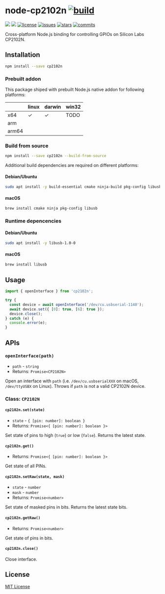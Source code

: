 node-cp2102n [![build](https://github.com/xingrz/node-cp2102n/actions/workflows/build.yml/badge.svg)](https://github.com/xingrz/node-cp2102n/actions/workflows/build.yml)
==========

[![][npm-version]][npm-url] [![][npm-downloads]][npm-url] [![license][license-img]][license-url] [![issues][issues-img]][issues-url] [![stars][stars-img]][stars-url] [![commits][commits-img]][commits-url]

Cross-platform Node.js binding for controlling GPIOs on Silicon Labs CP2102N.

## Installation

```sh
npm install --save cp2102n
```

### Prebuilt addon

This package shiped with prebuilt Node.js native addon for following platforms:

|       | linux | darwin | win32 |
|-------|-------|--------|-------|
| x64   | ✓     | ✓      | TODO  |
| arm   |       |        |       |
| arm64 |       |        |       |

### Build from source

```sh
npm install --save cp2102n --build-from-source
```

Additional build dependencies are required on different platforms:

#### Debian/Ubuntu

```sh
sudo apt install -y build-essential cmake ninja-build pkg-config libusb-1.0-0-dev
```

#### macOS

```sh
brew install cmake ninja pkg-config libusb
```

### Runtime depencencies

#### Debian/Ubuntu

```sh
sudo apt install -y libusb-1.0-0
```

#### macOS

```sh
brew install libusb
```

## Usage

```ts
import { openInterface } from 'cp2102n';

try {
  const device = await openInterface('/dev/cu.usbserial-1140');
  await device.set({ [0]: true, [6]: true });
  device.close();
} catch (e) {
  console.error(e);
}
```

## APIs

### `openInterface(path)`

* `path` - `string`
* Returns: `Promise<CP2102N>`

Open an interface with `path` (i.e. `/dev/cu.usbserialXXX` on macOS, `/dev/ttyUSBX` on Linux). Throws if `path` is not a valid CP2102N device.

### Class: `CP2102N`

#### `cp2102n.set(state)`

* `state` - `{ [pin: number]: boolean }`
* Returns: `Promise<{ [pin: number]: boolean }>`

Set state of pins to high (`true`) or low (`false`). Returns the latest state.

#### `cp2102n.get()`

* Returns: `Promise<{ [pin: number]: boolean }>`

Get state of all PINs.

#### `cp2102n.setRaw(state, mask)`

* `state` - `number`
* `mask` - `number`
* Returns: `Promise<number>`

Set state of masked pins in bits. Returns the latest state bits.

#### `cp2102n.getRaw()`

* Returns: `Promise<number>`

Get state of pins in bits.

#### `cp2102n.close()`

Close interface.

## License

[MIT License](LICENSE)

[npm-version]: https://img.shields.io/npm/v/cp2102n.svg?style=flat-square
[npm-downloads]: https://img.shields.io/npm/dm/cp2102n.svg?style=flat-square
[npm-url]: https://www.npmjs.org/package/cp2102n
[license-img]: https://img.shields.io/github/license/xingrz/node-cp2102n?style=flat-square
[license-url]: LICENSE
[issues-img]: https://img.shields.io/github/issues/xingrz/node-cp2102n?style=flat-square
[issues-url]: https://github.com/xingrz/node-cp2102n/issues
[stars-img]: https://img.shields.io/github/stars/xingrz/node-cp2102n?style=flat-square
[stars-url]: https://github.com/xingrz/node-cp2102n/stargazers
[commits-img]: https://img.shields.io/github/last-commit/xingrz/node-cp2102n?style=flat-square
[commits-url]: https://github.com/xingrz/node-cp2102n/commits/master
